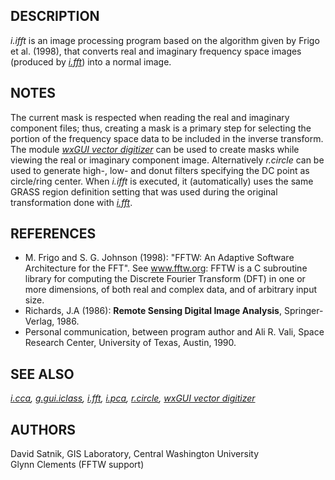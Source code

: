 <h2>DESCRIPTION</h2>

<em>i.ifft</em> is an image processing program based on the algorithm given
by Frigo et al. (1998), that converts real and imaginary frequency space
images (produced by
<em><a href="i.fft.html">i.fft</a></em>) into a normal image.

<h2>NOTES</h2>

The current mask is respected when reading the real and imaginary
component files;  thus, creating a mask is a primary step for selecting
the portion of the frequency space data to be included in the inverse
transform.  The module <em><a href="wxGUI.vdigit.html">wxGUI vector digitizer</a></em>
can be used to create masks while viewing the real
or imaginary component image. Alternatively <em>r.circle</em> can be
used to generate high-, low- and donut filters specifying the DC point
as circle/ring center. When <em>i.ifft</em> is executed, it
(automatically) uses the same GRASS region definition setting that was
used during the original transformation done with
<em><a href="i.fft.html">i.fft</a></em>.

<h2>REFERENCES</h2>

<ul>
<li> M. Frigo and S. G. Johnson (1998): "FFTW: An Adaptive Software
Architecture for the FFT". See <a href="https://fftw.org/">www.fftw.org</a>:
FFTW is a C subroutine library for computing the Discrete Fourier
Transform (DFT) in one or more dimensions, of both real and complex
data, and of arbitrary input size.</li>
<li> Richards, J.A (1986): <b>Remote Sensing Digital Image
Analysis</b>, Springer-Verlag, 1986.</li>
<li> Personal communication, between program author and Ali R. Vali,
Space Research Center, University of Texas, Austin, 1990.</li>
</ul>

<h2>SEE ALSO</h2>

<em>
<a href="i.cca.html">i.cca</a>,
<a href="g.gui.iclass.html">g.gui.iclass</a>,
<a href="i.fft.html">i.fft</a>,
<a href="i.pca.html">i.pca</a>,
<a href="r.circle.html">r.circle</a>,
<a href="wxGUI.vdigit.html">wxGUI vector digitizer</a>
</em>



<h2>AUTHORS</h2>

David Satnik, GIS Laboratory,
Central Washington University
<br>
Glynn Clements (FFTW support)
